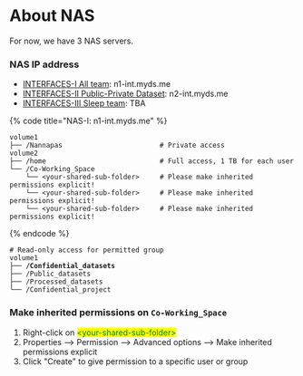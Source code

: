 # About NAS

For now, we have 3 NAS servers.

### NAS IP address

* [INTERFACES-I All team](https://n1-int.myds.me): n1-int.myds.me
* [INTERFACES-II Public-Private Dataset](https://n2-int.myds.me): n2-int.myds.me
* [INTERFACES-III Sleep team](https://n3-int.myds.me): TBA

{% code title="NAS-I: n1-int.myds.me" %}
```markup
volume1
├── /Nannapas                        # Private access
volume2
├── /home                            # Full access, 1 TB for each user
└── /Co-Working_Space
    └── <your-shared-sub-folder>     # Please make inherited permissions explicit!
    └── <your-shared-sub-folder>     # Please make inherited permissions explicit!
    └── <your-shared-sub-folder>     # Please make inherited permissions explicit!
```
{% endcode %}

<pre class="language-markup" data-title="NAS-II: n2-int.myds.me"><code class="lang-markup"># Read-only access for permitted group
volume1
<strong>├── /Confidential_datasets
</strong>├── /Public_datasets
├── /Processed_datasets
└── /Confidential_project</code></pre>

### Make inherited permissions on `Co-Working_Space`

1. Right-click on <mark style="color:green;">\<your-shared-sub-folder></mark>
2. Properties --> Permission --> Advanced options --> Make inherited permissions explicit
3. Click "Create" to give permission to a specific user or group
